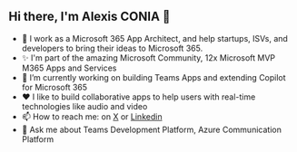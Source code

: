## Hi there, I'm Alexis CONIA 👋

- 💼 I work as a Microsoft 365 App Architect, and help startups, ISVs, and developers to bring their ideas to Microsoft 365.
- ✨ I'm part of the amazing Microsoft Community, 12x Microsoft MVP M365 Apps and Services
- 🔭 I’m currently working on building Teams Apps and extending Copilot for Microsoft 365
- ❤️ I like to build collaborative apps to help users with real-time technologies like audio and video
- 📫 How to reach me: on [X](https://x.com/alexis_conia) or [Linkedin](https://www.linkedin.com/in/alexisconia/)
- 💬 Ask me about Teams Development Platform, Azure Communication Platform
